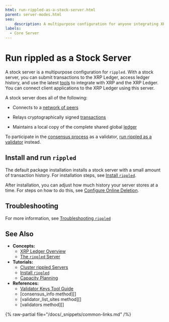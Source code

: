 ```yaml
---
html: run-rippled-as-a-stock-server.html
parent: server-modes.html
seo:
    description: A multipurpose configuration for anyone integrating XRP.
labels:
  - Core Server
---
```

# Run rippled as a Stock Server

A stock server is a multipurpose configuration for `rippled`. With a stock server, you can submit transactions to the XRP Ledger, access ledger history, and use the latest [tools](../../../introduction/software-ecosystem.md) to integrate with XRP and the XRP Ledger. You can connect client applications to the XRP Ledger using this server.


A stock server does all of the following:

- Connects to a [network of peers](../../../concepts/networks-and-servers/peer-protocol.md)

- Relays cryptographically signed [transactions](../../../concepts/transactions/index.md)

- Maintains a local copy of the complete shared global [ledger](../../../concepts/ledgers/index.md)


To participate in the [consensus process](../../../concepts/consensus-protocol/index.md) as a validator, [run rippled as a validator](run-rippled-as-a-validator.md) instead.


## Install and run `rippled`

The default package installation installs a stock server with a small amount of transaction history. For installation steps, see [Install `rippled`](../../installation/index.md).

After installation, you can adjust how much history your server stores at a time. For steps on how to do this, see [Configure Online Deletion](../data-retention/configure-online-deletion.md).

## Troubleshooting

For more information, see [Troubleshooting `rippled`](../../troubleshooting/index.md)


## See Also

- **Concepts:**
    - [XRP Ledger Overview](/about/)
    - [The `rippled` Server](../../../concepts/networks-and-servers/index.md)
- **Tutorials:**
    - [Cluster rippled Servers](../peering/cluster-rippled-servers.md)
    - [Install `rippled`](../../installation/index.md)
    - [Capacity Planning](../../installation/capacity-planning.md)
- **References:**
    - [Validator Keys Tool Guide](https://github.com/ripple/validator-keys-tool/blob/master/doc/validator-keys-tool-guide.md)
    - [consensus_info method][]
    - [validator_list_sites method][]
    - [validators method][]

{% raw-partial file="/docs/_snippets/common-links.md" /%}

